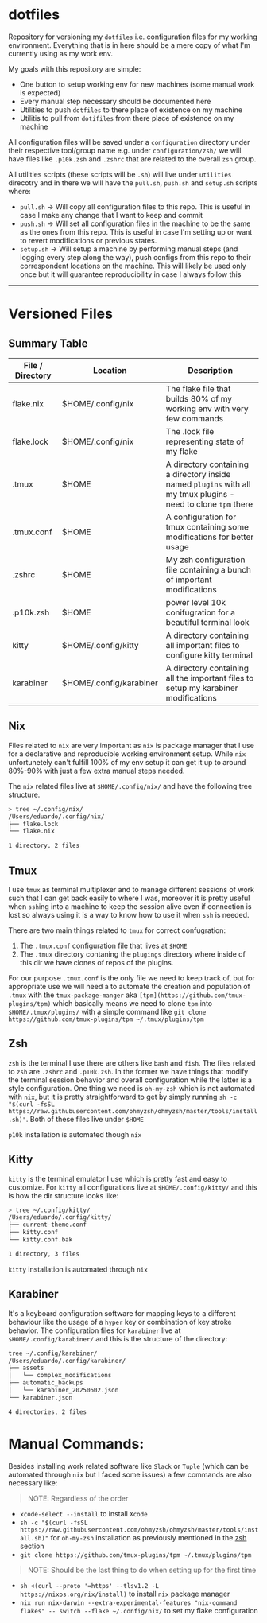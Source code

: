 # dotfiles

Repository for versioning my `dotfiles` i.e. configuration files for my working environment. Everything that is in here should be a mere copy of what I'm currently using as my work env. 

My goals with this repository are simple:

- One button to setup working env for new machines (some manual work is expected)
- Every manual step necessary should be documented here
- Utilities to push `dotfiles` to there place of existence on my machine
- Utilitis to pull from `dotifiles` from there place of existence on my machine

All configuration files will be saved under a `configuration` directory under their respective tool/group name e.g. under `configuration/zsh/` we will have files like `.p10k.zsh` and `.zshrc` that are related to the overall `zsh` group. 

All utilities scripts (these scripts will be `.sh`) will live under `utilities` direcotry and in there we will have the `pull.sh`, `push.sh` and `setup.sh` scripts where:

- `pull.sh` -> Will copy all configuration files to this repo. This is useful in case I make any change that I want to keep and commit
- `push.sh` -> Will set all configuration files in the machine to be the same as the ones from this repo. This is useful in case I'm setting up or want to revert modifications or previous states.
- `setup.sh` -> Will setup a machine by performing manual steps (and logging every step along the way), push configs from this repo to their correspondent locations on the machine. This will likely be used only once but it will guarantee reproducibility in case I always follow this

---

# Versioned Files

## Summary Table

| File / Directory | Location | Description |
|------|----------|-------------|
|flake.nix      | $HOME/.config/nix          |The flake file that builds 80% of my working env with very few commands             |
|flake.lock      | $HOME/.config/nix          |The .lock file representing state of my flake             |
|.tmux      | $HOME          |A directory containing a directory inside named `plugins` with all my tmux plugins - need to clone `tpm` there|
|.tmux.conf      | $HOME          |A configuration for tmux containing some modifications for better usage             |
|.zshrc      |$HOME          |My zsh configuration file containing a bunch of important modifications             |
|.p10k.zsh      |$HOME          |power level 10k conifugration for a beautiful terminal look             |
|kitty      |$HOME/.config/kitty          |A directory containing all important files to configure kitty terminal             |
|karabiner      |$HOME/.config/karabiner          |A directory containing all the important files to setup my karabiner modifications             |

## Nix

Files related to `nix` are very important as `nix` is package manager that I use for a declarative and reproducible working environment setup. While `nix` unfortunetely can't fulfill 100% of my env setup it can get it up to around 80%-90% with just a few extra manual steps needed.

The `nix` related files live at `$HOME/.config/nix/` and have the following tree structure.

```bash
> tree ~/.config/nix/
/Users/eduardo/.config/nix/
├── flake.lock
└── flake.nix

1 directory, 2 files
```

## Tmux

I use `tmux` as terminal multiplexer and to manage different sessions of work such that I can get back easily to where I was, moreover it is pretty useful when `ssh`ing into a machine to keep the session alive even if connection is lost so always using it is a way to know how to use it when `ssh` is needed.

There are two main things related to `tmux` for correct confugration:  
1. The `.tmux.conf` configuration file that lives at `$HOME`
2. The `.tmux` directory contaning the `plugings` directory where inside of this dir we have clones of repos of the plugins.

For our purpose `.tmux.conf` is the only file we need to keep track of, but for appropriate use we will need a to automate the creation and population of `.tmux` with the `tmux-package-manger` aka `[tpm](https://github.com/tmux-plugins/tpm)` which basically means we need to clone `tpm` into `$HOME/.tmux/plugins/` with a simple command like `git clone https://github.com/tmux-plugins/tpm ~/.tmux/plugins/tpm`

## Zsh

`zsh` is the terminal I use there are others like `bash` and `fish`. The files related to `zsh` are `.zshrc` and `.p10k.zsh`. In the former we have things that modify the terminal session behavior and overall configuration while the latter is a style configuration. One thing we need is `oh-my-zsh` which is not automated with `nix`, but it is pretty straightforward to get by simply running `sh -c "$(curl -fsSL https://raw.githubusercontent.com/ohmyzsh/ohmyzsh/master/tools/install.sh)"`. Both of these files live under `$HOME`

`p10k` installation is automated though `nix`

## Kitty

`kitty` is the terminal emulator I use which is pretty fast and easy to customize. For `kitty` all configurations live at `$HOME/.config/kitty/` and this is how the dir structure looks like:

```bash
> tree ~/.config/kitty/
/Users/eduardo/.config/kitty/
├── current-theme.conf
├── kitty.conf
└── kitty.conf.bak

1 directory, 3 files
```

`kitty` installation is automated through `nix`

## Karabiner

It's a keyboard configuration software for mapping keys to a different behaviour like the usage of a `hyper` key or combination of key stroke behavior. The configuration files for `karabiner` live at `$HOME/.config/karabiner/` and this is the structure of the directory:

```bash
tree ~/.config/karabiner/
/Users/eduardo/.config/karabiner/
├── assets
│   └── complex_modifications
├── automatic_backups
│   └── karabiner_20250602.json
└── karabiner.json

4 directories, 2 files
```

# Manual Commands:

Besides installing work related software like `Slack` or `Tuple` (which can be automated through `nix` but I faced some issues) a few commands are also necessary like:

> NOTE: Regardless of the order
- `xcode-select --install` to install `Xcode`
- `sh -c "$(curl -fsSL https://raw.githubusercontent.com/ohmyzsh/ohmyzsh/master/tools/install.sh)"` for `oh-my-zsh` installation as previously mentioned in the [zsh](#zsh) section
- `git clone https://github.com/tmux-plugins/tpm ~/.tmux/plugins/tpm`

> NOTE: Should be the last thing to do when setting up for the first time
- `sh <(curl --proto '=https' --tlsv1.2 -L https://nixos.org/nix/install)` to install `nix` package manager
- `nix run nix-darwin --extra-experimental-features "nix-command flakes" -- switch --flake ~/.config/nix/` to set my flake configuration